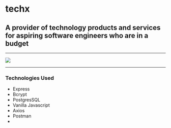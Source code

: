 # techx
## A provider of technology products and services for aspiring software engineers who are in a budget 
---

![](homepage.gif)

--- 
### Technologies Used

- Express
- Bcrypt
- PostgresSQL
- Vanilla Javascript
- Axios
- Postman
- 


